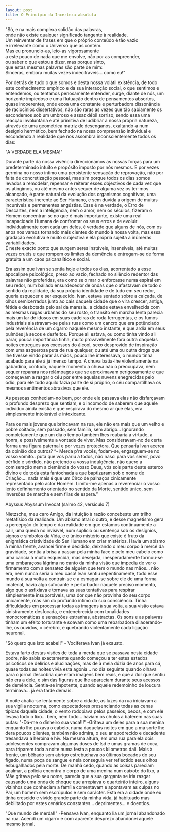 ```yaml
---
layout: post
title: O Princípio da Incerteza absoluta
---
```


"Só, e na mais complexa solidão das palavras, <br />
onde não existe qualquer significado tangente à realidade. <br /> 
Um reinventar de frases em que o próprio conteúdo é tão vazio <br />
e irrelevante como o Universo que as contém. <br />
Mas eu pronuncio-as, leio-as vigorosamente <br />
a este pouco de nada que me envolve, não por as compreender, <br />
ou saber o que estou a dizer, mas porque sinto, <br />
que estas mesmas palavras são parte de mim: <br />
Sinceras, embora muitas vezes indecifraveis… como eu!" <br /> 
<p>                                                  </p>
<p>                                                  </p>
Por detrás de tudo o que somos e desta nossa volátil existência, 
de todo este conhecimento empírico e da sua interacção social, o que sentimos e entendemos, ou tentamos penosamente entender, surge, diante de nós, um horizonte impiedoso e uma flutuação dentro de pensamentos absortos, quase incoerentes, onde ecoa uma constante e perturbadora dissonância de raciocínios dissertativos, não são raras as vezes que tão sabiamente os escondemos sob um umbroso e assaz débil sorriso, sendo essa uma reacção involuntária e até primitiva de ludibriar a nossa própria natureza, através de uma geométrica matriz de desenganos, exaltando-a num desígnio hermético, bem fechado na nossa compreensão individual e escondendo a realidade que nos assombra inconscientemente todos os dias: 
<p>                                                  </p>
"A VERDADE ELA MESMA!"
<p>                                                  </p>
Durante parte da nossa vivência direccionamos as nossas forças para um predeterminado intuito e propósito imposto por nós mesmos.
E por vezes germina no nosso intimo uma persistente sensação de reprovação, não por falta de concretização pessoal, mas sim porque todos os dias somos levados a remodelar, repensar e reiterar esses objectivos de cada vez que os atingimos, ou até mesmo antes sequer de alguma vez os ter-mos alcançado, é parte natural da evolução dos organismos cognitivos, uma característica inerente ao Ser Humano, e sem duvida a origem de muitas incuráveis e permanentes angústias. Esse é na verdade, o Erro de Descartes, nem a inteligência, nem o amor, nem os séculos, fizeram o Homem concentrar-se no que é mais importante, existe uma real incapacidade Humana de confrontar os seus erros e de evoluir individualmente com cada um deles, é verdade que alguns de nós, com os anos nos vamos tornando mais cientes do mundo à nossa volta, mas essa gradação evolutiva é muito subjectiva e ela própria sujeita a inúmeras variabilidades.<br>
É neste exacto ponto que surgem seres instáveis, insensíveis, até muitas vezes cruéis e que rompem os limites da demência e entregam-se de forma gratuita a um caos psicanalítico e social. 
<p>                                                  </p>
Era assim que Ivan se sentia hoje e todos os dias, acorrentado a esse apocalipse psicológico, preso ao vazio, fechado no silêncio redentor das palavras não proferidas, era como se o mar o enforcasse numa espiral em seu redor, num bailado ensurdecedor de ondas que o afastavam de todo o sentido da realidade, da sua própria identidade e de tudo em seu redor, queria esquecer e ser esquecido.
Ivan, estava sentado sobre a calçada, de olhos semicerrados junto ao cais daquela cidade que o vira crescer, antiga, fétida e desbotada pelo sal da maresia.. a cidade estava envelhecida com as mesmas rugas urbanas do seu rosto, o transito em marcha lenta parecia mais um lar de idosos em suas cadeiras de roda ferrugentas, e os fumos industriais alastravam-se pelas ruas como um cancro que era potênciado pela reverência de um cigarro naquele mesmo instante, e que ardia em seus pulmões já secos e desfeitos.
Porque ali estava, ou como tinha vindo ali parar, pouca importância tinha, muito provavelmente fora outra daquelas noites entregues aos excessos do álcool, sexo desprovido de inspiração com uma asquerosa puta de rua qualquer, ou até uma ou outra droga que lhe tivesse vindo parar ás mãos, pouco lhe interessava, o mundo tinha acabado para ele à já imenso tempo. A chuva batia-lhe violentamente na gabardina, contudo, naquele momento a chuva não o preocupava, nem sequer reparara nos relâmpagos que se aproximavam perigosamente e que começavam a rasgar o céu por entre aquelas nuvens enegrecidas pelo ódio, para ele tudo aquilo fazia parte de si próprio, o céu compartilhava os mesmos sentimentos abrasivos que ele. 
<p>                                                  </p>
As pessoas conheciam-no bem, por onde ele passava elas não disfarçavam o profundo desprezo que sentiam, e o incomodo de saberem que aquele individuo ainda existia e que respirava do mesmo ar que elas, era simplesmente intolerável e intoxicante. 
<p>                                                  </p>
Para os mais jovens que brincavam na rua, ele não era mais que um velho e pobre coitado, sem passado, sem família, sem abrigo... Ignorando completamente que um dia o tempo também lhes roubaria a virtude, a honra, e possivelmente a vontade de viver. 
Mas consideravam-no de certa forma uma figura paternal e por vezes protectora. 
Que pensaria Ivan acerca da opinião dos outros? “- Merda p'ra vocês, fodam-se, engasguem-se no vosso vómito.. puta que vos pariu a todos, não nasci para vos servir, povo pérfido e sórdido, não pretendo a vossa indulgência, não quero a comiseração nem a clemência do vosso Deus, vós sois parte deste esterco divino e de toda esta fantochada a que baptizaram sob o nome de Criação.... nada mais é que um Circo de palhaços cinicamente representado pelo actor Homem. Limito-me apenas a reverenciar o vosso lento definhamento orientado no sentido da Morte, sentido único, sem inversões de marcha e sem filas de espera.” 
<p>                                                  </p>
  Abyssus Abyssum Invocat 
          (salmo 42, versículo 7)
<p>                                                  </p>
Nietzsche, meu caro Amigo, da intuição à razão concebeste um trilho metafísico da realidade. Um abismo atrai o outro, e desse magnetismo gera a percepção do tempo e da realidade em que estamos continuamente a cair, uma queda no invisível, num suplício ou sentença sob os desígnios, signos e símbolos da Vida, e o único mistério que existe é fruto da enigmática criatividade do Ser Humano em criar mistérios.
Havia um abismo à minha frente, avancei firme e decidido, deixando o meu corpo à mercê da gravidade, sentia a brisa a passar pela minha face e pelo meu cabelo como uma carícia à muito esquecida, mas desejada, inesperadamente formou-se uma embaraçosa lágrima no canto da minha visão que impedia de ver o firmamento com a sensatez de alguém que tem o mundo nas mãos... não era, nem nunca seria o meu caso!
Ivan sentiu repentinamente, todo esse mundo à sua volta
a contrair-se e a esmagar-se sobre ele de uma forma imaterial, havia algo sufocante e perturbador naquele preciso momento, algo que o asfixiava e tornava as suas tentativas para respirar simplesmente insuportáveis, uma dor que não provinha do seu corpo unicamente, mas sim do profundo intimo da sua consciência. Tinha dificuldades em processar todas as imagens à sua volta, a sua visão estava sinistramente desfocada, e entenebrecida com tonalidades monocromáticas e sensações estranhas, abstractas. Os sons e as palavras tinham um efeito torturante e soavam como uma rebarbadora dilacerando-lhe, os ouvidos, o cérebro, e quebrando violentamente cada ligação neuronal. 
<p>                                                  </p>
"Só quero que isto acabe!!" - Vociferava Ivan já exausto. 
<p>                                                  </p>
Estava farto destas visões de toda a merda que se passava nesta cidade podre, não sabia exactamente quando começou a ter estes estados psicoticos de delírios e alucinações, mas de à meia dúzia de anos para cá, quase todas as noites vivia esta agonia... no dia seguinte quando olhava para o jornal descobria que eram imagens bem reais, e que a dor que sentiu não era a dele, e sim das figuras que lhe apareciam durante seus acessos de demência.
Sentia-se impotente, quando aquele redemoinho de loucura terminava... já era tarde demais. 
<p>                                                  </p>
A noite abatia-se lentamente sobre a cidade, as luzes da rua iniciavam a sua vigília nocturna, como espectadores presenciando todas as cenas típicas daquela cidade, o vento rodopiava pelos passeios, becos, e com ele levava todo o lixo... bem, nem todo... haviam os chulos a baterem nas suas putas: "-Dá-me o dinheiro sua vaca!!!" -Gritava um deles para a sua menina enquanto lhe puxava o cabelo, numa daquelas noites em que a má sorte lhe dera poucos clientes, também não admira, o seu ar apodrecido e decadente tresandava a heroína e hiv. Na mesma altura, em uma rua paralela dois adolescentes compravam algumas doses de lsd e umas gramas de coca, para triparem toda a noite numa festa a poucos kilometros dali. 
Mais à frente, um bêbado sem abrigo estrebuchava os últimos bocados do seu fígado, numa poça de sangue e nela conseguia ver reflectido seus olhos esbugalhados pela morte. 
De manhã cedo, quando as coisas pareciam acalmar, a policia encontra o corpo de uma menina num caixote do lixo, a Mãe gritava pelo seu nome, parecia que a sua garganta se iria rasgar causando uma onda de choque que arrepiava o quarteirão inteiro, alguns vizinhos que conheciam a família comentavam e apontavam as culpas no Pai, um homem sem escrúpulos e sem carácter. Esta era a cidade onde eu tinha crescido e vivido grande parte da minha vida, já habituado mas debilitado por estes cenários constantes... deprimentes... 
e doentios. 
<p>                                                  </p>
"Que mundo de merda!!" -Pensava Ivan, enquanto lia um jornal abandonado na rua. 
Acendi um cigarro e com aparente desprezo abandonei aquele mesmo jornal.
<p>                                                  </p>

<iframe width="0" height="0" src="https://www.youtube.com/embed/1FKXBNy38FE?rel=0&autoplay=1" frameborder="0" allowfullscreen></iframe>

